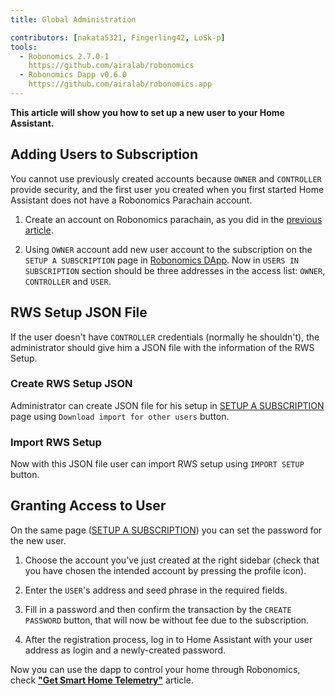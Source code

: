 ```yaml
---
title: Global Administration

contributors: [nakata5321, Fingerling42, LoSk-p]
tools:   
  - Robonomics 2.7.0-1
    https://github.com/airalab/robonomics
  - Robonomics Dapp v0.6.0
    https://github.com/airalab/robonomics.app
---
```


**This article will show you how to set up a new user to your Home Assistant.**

## Adding Users to Subscription

You cannot use previously created accounts because `OWNER` and `CONTROLLER` provide security, and the first user you created when you first started Home Assistant does not have a Robonomics Parachain account.

1. Create an account on Robonomics parachain, as you did in the [previous article](/docs/sub-activate/).

2. Using `OWNER` account add new user account to the subscription on the `SETUP A SUBSCRIPTION` page in [Robonomics DApp](https://robonomics.app/#/rws-setup). Now in `USERS IN SUBSCRIPTION` section should be three addresses in the access list: `OWNER`, `CONTROLLER` and `USER`.

<robo-wiki-video autoplay loop controls :videos="[{src: 'https://crustipfs.art/ipfs/QmRyYN7BBodS1VSy5Kq24Mj2zviA8y4m8eF9kUWoCW7CZu', type:'mp4'}]" />


## RWS Setup JSON File

If the user doesn't have `CONTROLLER` credentials (normally he shouldn't), the administrator should give him a JSON file with the information of the RWS Setup.

### Create RWS Setup JSON

Administrator can create JSON file for his setup in [SETUP A SUBSCRIPTION](https://robonomics.app/#/rws-setup) page using `Download import for other users` button.

<robo-wiki-picture src="home-assistant/download_rws_setup_json.png" />

### Import RWS Setup

Now with this JSON file user can import RWS setup using `IMPORT SETUP` button.

<robo-wiki-video autoplay loop controls :videos="[{src: 'https://crustipfs.art/ipfs/QmYr9shCyFzMNLEeP8LC6ZRiEF2YpMaoDrrs587QpTvsgY', type:'mp4'}]" />

## Granting Access to User

On the same page ([SETUP A SUBSCRIPTION](https://robonomics.app/#/rws-setup)) you can set the password for the new user.

1. Choose the account you've just created at the right sidebar (check that you have chosen the intended account by pressing the profile icon).

2. Enter the `USER`'s address and seed phrase in the required fields.

3. Fill in a password and then confirm the transaction by the `CREATE PASSWORD` button, that will now be without fee due to the subscription.

4. After the registration process, log in to Home Assistant with your user address as login and a newly-created password.

<robo-wiki-video autoplay loop controls :videos="[{src: 'https://crustipfs.art/ipfs/Qme28Bq4qtHcqmndrDpUh5eQU5NbdnbHq76kxcS1HmvKQE', type:'mp4'}]" />

Now you can use the dapp to control your home through Robonomics, check [**"Get Smart Home Telemetry"**](/docs/smart-home-telemetry/) article.

